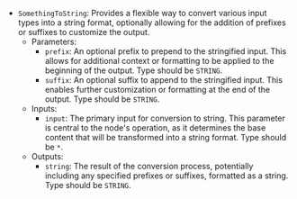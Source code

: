 - `SomethingToString`: Provides a flexible way to convert various input types into a string format, optionally allowing for the addition of prefixes or suffixes to customize the output.
    - Parameters:
        - `prefix`: An optional prefix to prepend to the stringified input. This allows for additional context or formatting to be applied to the beginning of the output. Type should be `STRING`.
        - `suffix`: An optional suffix to append to the stringified input. This enables further customization or formatting at the end of the output. Type should be `STRING`.
    - Inputs:
        - `input`: The primary input for conversion to string. This parameter is central to the node's operation, as it determines the base content that will be transformed into a string format. Type should be `*`.
    - Outputs:
        - `string`: The result of the conversion process, potentially including any specified prefixes or suffixes, formatted as a string. Type should be `STRING`.
